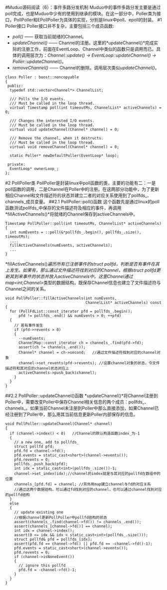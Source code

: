 #Muduo源码阅读（6）：事件多路分发机制
Muduo中的事件多路分发主要是通过poll完成，也是Muduo中少有的使用到继承的模块。在这一部分中，Poller类为接口，PollPoller和EPollPoller为具体的实现，分别是linux中poll、epoll的封装。
#1 Poller接口
Poller接口并不复杂，主要包括三个成员函数:
* *poll()* —— 获取当前就绪的Channel。
* *updateChannel()* —— Channel的注册。这里的*updateChannel()*完成实际的注册工作，前面在EventLoop、Channel中类似的函数只是调用而已。具体的调用层次为：*Channel::update() -> EventLoop::updateChannel() -> Poller::updateChannel()*。
* *removeChannel()* —— Channel的删除。调用层次类似*updateChannel()*。
```
class Poller : boost::noncopyable
{
 public:
  typedef std::vector<Channel*> ChannelList;

  /// Polls the I/O events.
  /// Must be called in the loop thread.
  virtual Timestamp poll(int timeoutMs, ChannelList* activeChannels) = 0;

  /// Changes the interested I/O events.
  /// Must be called in the loop thread.
  virtual void updateChannel(Channel* channel) = 0;

  /// Remove the channel, when it destructs.
  /// Must be called in the loop thread.
  virtual void removeChannel(Channel* channel) = 0;

  static Poller* newDefaultPoller(EventLoop* loop);

 private:
  EventLoop* ownerLoop_;
};
```

#2 PollPoller类
PollPoller是封装linux中poll函数的类，主要的功能有二：一是poll函数的调用，二是Channel在Poller中的注册。在这两部分功能中，为了更新相应Channel和文件描述符的状态并建立二者的对应关系使用到了pollfds_、channels_成员变量。
##2.1 PollPoller::poll()函数
这个函数先是通过linux的poll函数测试pollfds_中保存的文件描述符及相应的事件，再调用*fillActiveChannels()*将就绪的Channel保存到activeChannels中。
```
Timestamp PollPoller::poll(int timeoutMs, ChannelList* activeChannels)
{
  int numEvents = ::poll(&*pollfds_.begin(), pollfds_.size(), timeoutMs);
  .... 
  fillActiveChannels(numEvents, activeChannels);
  ...
}
```
*fillActiveChannels()*遍历所有已注册事件的struct pollfd，判断是否有事件在其上发生。如果有，那么通过文件描述符找到对应的Channel，根据struct pollfd更新其到来事件的状态并放入activeChannels中。这里Channel通过map<int,Channel*>类型的数据结构，既保存Channel信息也建立了文件描述符与Channel之间的关系。
```
void PollPoller::fillActiveChannels(int numEvents,
                                    ChannelList* activeChannels) const
{
  for (PollFdList::const_iterator pfd = pollfds_.begin();
      pfd != pollfds_.end() && numEvents > 0; ++pfd)
  {
    // 若有事件发生
    if (pfd->revents > 0)
    {
      --numEvents;
      ChannelMap::const_iterator ch = channels_.find(pfd->fd);
      assert(ch != channels_.end());
      Channel* channel = ch->second;   //通过文件描述符找到对应的channel对象
      channel->set_revents(pfd->revents); //设置channel对象的状态，令文件描述符和其对应的channel状态对应上
      activeChannels->push_back(channel);
    }
  }
}
```
##2.2 PollPoller::updateChannel()函数
*updateChannel()*将Channel注册到Poller中，需要改变Poller中保存Channel相关信息的两个成员：pollfds_、channels_。如果当前Channel未注册到Poller中那么直接添加，如果Channel已经注册到了Poller中，那么用其当前信息更新Poller内部保存的信息。
```
void PollPoller::updateChannel(Channel* channel)
{
  if (channel->index() < 0)   //Channel的默认构造函数index_为-1
  {
    // a new one, add to pollfds_
    struct pollfd pfd;
    pfd.fd = channel->fd();
    pfd.events = static_cast<short>(channel->events());
    pfd.revents = 0;
    pollfds_.push_back(pfd);
    int idx = static_cast<int>(pollfds_.size())-1;
    channel->set_index(idx);//channel的index就是与其对应的pollfd在数组中的位置
    channels_[pfd.fd] = channel; //另外用map建立channel与fd的对应关系
    //通过这两个数据结构，可以通过fd找到对应的channel，也可以通过channel找到对应的pollfd结构
  }
  else
  {
    // update existing one
    //根据channel更新PollPoller中pollfd结构的状态
    assert(channels_.find(channel->fd()) != channels_.end());
    assert(channels_[channel->fd()] == channel);
    int idx = channel->index();
    assert(0 <= idx && idx < static_cast<int>(pollfds_.size()));
    struct pollfd& pfd = pollfds_[idx];
    assert(pfd.fd == channel->fd() || pfd.fd == -channel->fd()-1);
    pfd.events = static_cast<short>(channel->events());
    pfd.revents = 0;
    if (channel->isNoneEvent())
    {
      // ignore this pollfd
      pfd.fd = -channel->fd()-1;
    }
  }
}
```


